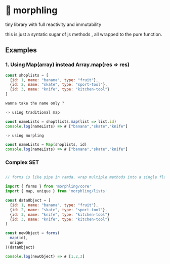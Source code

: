 # 🌊 morphling
tiny library with full reactivity and immutability

this is just a syntatic sugar of js methods , all wrapped to the pure function.


## Examples

### 1. Using Map(array) instead Array.map(res => res)

```js
const shoplists = [
  {id: 1, name: "banana", type: "fruit"},
  {id: 2, name: "skate", type: "sport-tool"},
  {id: 3, name: "knife", type: "kitchen-tool"}
]

wanna take the name only ?

-> using traditional map

const nameLists = shoptlists.map(list => list.id)
console.log(nameLists) => # ["banana","skate","knife"]

-> using morpling

const nameLists = Map(shoplists, id)
console.log(nameLists) => # ["banana","skate","knife"]
```

### Complex SET
```js

// forms is like pipe in ramda, wrap multiple methods into a single flow

import { forms } from 'morphling/core'
import { map, unique } from 'morphling/lists'

const dataObject = [
  {id: 1, name: "banana", type: "fruit"},
  {id: 2, name: "skate", type: "sport-tool"},
  {id: 3, name: "knife", type: "kitchen-tool"}
  {id: 3, name: "knife", type: "kitchen-tool"}
]

const newObject = forms(
  map(id),
  unique
)(dataObject)

console.log(newObject) => # [1,2,3]

```
